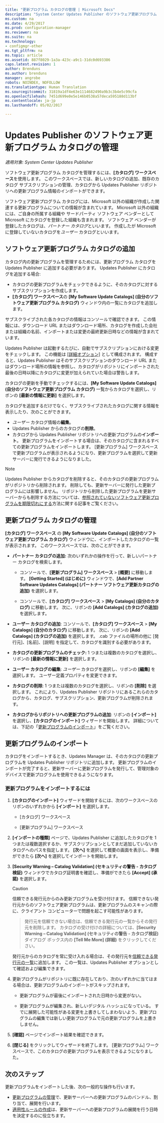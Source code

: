 ```yaml
---
title: "更新プログラム カタログの管理 | Microsoft Docs"
description: "System Center Updates Publisher のソフトウェア更新プログラム カタログの管理"
ms.custom: na
ms.date: 4/29/2017
ms.prod: configuration-manager
ms.reviewer: na
ms.suite: na
ms.technology:
- configmgr-other
ms.tgt_pltfrm: na
ms.topic: article
ms.assetid: 887f8029-1a3a-423c-a9c1-31dc0d693386
caps.latest.revision: 1
author: Brenduns
ms.author: brenduns
manager: angrobe
robots: NOINDEX, NOFOLLOW
ms.translationtype: Human Translation
ms.sourcegitcommit: 31819a1df4e63e1114682490a9b3c3b4e5c99cfa
ms.openlocfilehash: 7451d699e0e5e146b0538a57deca595188d113bf
ms.contentlocale: ja-jp
ms.lasthandoff: 05/02/2017

---
```

# <a name="manage-software-update-catalogs-in-updates-publisher"></a>Updates Publisher のソフトウェア更新プログラム カタログの管理

*適用対象: System Center Updates Publisher*

ソフトウェア更新プログラム カタログを管理するには、**[カタログ]** **ワークスペース**を使用します。 このワークスペースでは、新しいカタログの追加、既存のカタログ サブスクリプションの管理、カタログから Updates Publisher リポジトリへの更新プログラム情報のインポートができます。

ソフトウェア更新プログラム カタログには、Microsoft 以外の組織が作成した関連する更新プログラムについての情報が含まれています。 Microsoft 以外の組織には、ご自身の所属する組織や サードパーティ ソフトウェア ベンダーとして Microsoft にカタログを登録した組織も含まれます。 ソフトウェア ベンダーが登録したカタログは、*パートナー カタログ*といいます。 作成したが Microsoft に登録していないカタログを*ユーザー* カタログといいます。

## <a name="add-software-update-catalogs"></a>ソフトウェア更新プログラム カタログの追加
カタログ内の更新プログラムを管理するためには、更新プログラム カタログを Updates Publisher に追加する必要があります。 Updates Publisher にカタログを追加する場合:
-   カタログの更新プログラムをチェックできるように、そのカタログに対するサブスクリプションを作成します。
-   **[カタログ] ワークスペース**の **[My Software Update Catalogs] (自分のソフトウェア更新プログラム カタログ)** ウィンドウ内の一覧にカタログを追加します。  

サブスクライブされた各カタログの情報はコンソールで確認できます。 この情報には、ダウンロード URL またはダウンロード場所、カタログを作成した会社または組織の名前、インポートまたは変更の最終更新日時などの情報が含まれています。

Updates Publisher は起動するたびに、自動でサブスクリプションにおける変更をチェックします。 この機能は [[詳細オプション]](/sccm/sum/tools/updates-publisher-options#advanced) として構成されます。 構成すると、Updates Publisher はそのサブスクリプションのダウンロード URL またはダウンロード場所の情報を参照し、カタログがリポジトリにインポートされた最後の日時以降にカタログに変更が加えられていた場合は警告します。

カタログの更新を手動でチェックするには、**[My Software Update Catalogs] (自分のソフトウェア更新プログラム カタログ)** 一覧からカタログを選択し、リボンの **[最新の情報に更新]** を選択します。

カタログを追加するだけでなく、サブスクライブされたカタログに関する情報を表示したり、次のことができます。
-  *ユーザー* カタログ情報の**編集**。
-  Updates Publisher からのカタログの**削除**。
-  カタログから Updates Publisher リポジトリへの更新プログラムの**インポート**。 更新プログラムをインポートする場合は、そのカタログに含まれるすべての更新プログラムをインポートします。 [更新プログラム] ワークスペースで更新プログラムが表示されるようになり、更新プログラムを選択して更新サーバーに発行できるようになりました。

> [!NOTE]   
> Updates Publisher からカタログを削除すると、そのカタログの更新プログラムがリポジトリから削除されます。 削除しても、更新サーバーに発行した更新プログラムには影響しません。 リポジトリから削除した更新プログラムを更新サーバーからも削除する方法については、[参照されていないソフトウェア更新プログラムを期限切れにする](/sccm/sum/tools/updates-publisher-options#expire-unreferenced-software-updates)方法に関する記事をご覧ください。

## <a name="manage-update-catalogs"></a>更新プログラム カタログの管理
**[カタログ] ワークスペース** の **[My Software Update Catalogs] (自分のソフトウェア更新プログラム カタログ)** ウィンドウに、インポートしたカタログの一覧が表示されます。 このワークスペースでは、次のことができます。

-   **パートナー カタログの追加:** 次のいずれかの操作を行って、新しいパートナー カタログを検索します。

    -   コンソールで、**[更新プログラム] ワークスペース** > **[概要]** に移動します。 **[Getting Started] (はじめに)** ウィンドウで、**[Add Partner Software Updates Catalogs] (パートナー ソフトウェア更新カタログの追加)** を選択します。

    -   コンソールで、**[カタログ] ワークスペース** > **[My Catalogs] (自分のカタログ)** に移動します。 次に、リボンの **[Add Catalogs] (カタログの追加)** を選択します。

-   **ユーザー カタログの追加**: コンソールで、**[カタログ] ワークスペース** > **[My Catalogs] (自分のカタログ)** に移動します。 次に、リボンの **[Add Catalogs] (カタログの追加)** を選択します。 .cab ファイルの場所の他に [発行元]、[名前]、[説明] を指定して、カタログを識別する必要があります。


-   **カタログの更新プログラムのチェック:** 1 つまたは複数のカタログを選択し、リボンの **[最新の情報に更新]** を選択します。

-   **ユーザー カタログの編集**: *ユーザー* カタログを選択し、リボンの **[編集]** を選択します。 ユーザー定義プロパティを変更できます。

-   **カタログの削除**: 1 つまたは複数のカタログを選択し、リボンの **[削除]** を選択します。 これにより、Updates Publisher リポジトリにあるこれらのカタログから、カタログ、サブスクリプション、更新プログラムが削除されます。

-   **カタログからリポジトリへの更新プログラムの追加**: リボンの **[インポート]** を選択し、**[カタログのインポート]** ウィザードを開始します。 詳細については、下記の「[更新プログラムのインポート](#import-updates)」をご覧ください。

## <a name="import-updates"></a>更新プログラムのインポート
カタログをインポートするとき、Updates Manager は、そのカタログの更新プログラムを Updates Publisher リポジトリに追加します。 更新プログラムのインポートが完了すると、更新サーバーに更新プログラムを発行して、管理対象のデバイスで更新プログラムを使用できるようになります。

### <a name="to-import-updates"></a>更新プログラムをインポートするには
1.  **[カタログのインポート]** ウィザードを開始するには、次のワークスペースのリボンのいずれかから **[インポート]** を選択します。

    -   [カタログ] ワークスペース

    -   [更新プログラム] ワークスペース

2.  **[インポートの種類]** ページで、Updates Publisher に追加したカタログを 1 つまたは複数選択するか、サブスクリプションとしてまだ追加していないカタログへのパスを指定します。 **[次へ]** を選択して概要の画面を表示し、準備ができたら **[次へ]** を選択してインポートを開始します。

3.  **[Security Warning – Catalog Validation] (セキュリティの警告 - カタログ検証)** ウィンドウでカタログ証明書を確認し、準備ができたら **[Accept] (承諾)** を選択します。

    > [!CAUTION]    
    > 信頼できる発行元からのみ更新プログラムを受け付けます。 信頼できない発行元からのソフトウェア更新プログラムは、更新プログラムのスキャンの際に、クライアント コンピューターで問題を起こす可能性があります。

    >  発行元を信頼できない場合は、信頼できる発行元の一覧からその発行元を削除します。 カタログの受け付けの詳細については、**[Security Warning – Catalog Validation] (セキュリティの警告 - カタログ検証)** ダイアログ ボックス内の **[Tell Me More] (詳細)** をクリックしてください。

    発行元からのカタログを常に受け入れる場合は、その発行元を[信頼できる発行元の一覧](/sccm/sum/tools/updates-publisher-options#trusted-publishers)に追加します。 この一覧は、Updates Publisher オプションとして確認および編集できます。

4.  更新プログラムがリポジトリに既に存在しており、次のいずれかに当てはまる場合は、更新プログラムのインポートがスキップされます。

    -   更新プログラムが最後にインポートされた日時から変更がない。

    -   更新プログラムが編集され、新しいデジタル ハッシュになっている。 すでに展開した可能性がある変更を上書きしてしまわないよう、更新プログラムの編集では新しい更新プログラムで元の更新プログラムを上書きしません。

5.  **[確認]** ページでインポート結果を確認できます。

6.  **[閉じる]** をクリックしてウィザードを終了します。 [更新プログラム] ワークスペースで、このカタログの更新プログラムを表示できるようになりました。

## <a name="next-steps"></a>次のステップ
更新プログラムをインポートした後、次の一般的な操作も行います。
-   [更新プログラムの管理](/sccm/sum/tools/manage-updates-with-updates-publisher)で、更新サーバーへの更新プログラムのバンドル、割り当て、展開を行います。
-   [適用性ルールの作成](/sccm/sum/tools/updates-publisher-applicability-rules)は、更新サーバーへの更新プログラムの展開を行う日時を決定するのに役立ちます。

